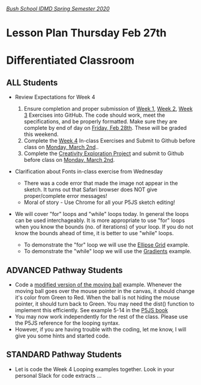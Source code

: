 [_Bush School IDMD Spring Semester 2020_](https://chandrunarayan.github.io/idmd/)

# Lesson Plan Thursday Feb 27th
# Differentiated Classroom

## ALL Students
* Review Expectations for Week 4
  1. Ensure completion and proper submission of [Week 1](../week1), [Week 2](../week2), [Week 3](../week3) Exercises into GitHub.  The code should work, meet the specifications, and be properly formatted.  Make sure they are complete by end of day on <u>Friday, Feb 28th</u>. These will be graded this weekend.
  1. Complete the [Week 4](../week4) In-class Exercises and Submit to Github before class on <u>Monday, March 2nd</u>..
  1. Complete the [Creativity Exploration Project](../week4/homework/creativity-exploration.md) and submit to Github before class on <u>Monday, March 2nd</u>.

* Clarification about Fonts in-class exercise from Wednesday
  * There was a code error that made the image not appear in the sketch. It turns out that Safari browser does NOT give proper/complete error messages!
  * Moral of story - Use Chrome for all your P5JS sketch editing!
* We will cover "for" loops and "while" loops today. In general the loops can be used interchageably.  It is more appropriate to use "for" loops when you know the bounds (no. of iterations) of your loop.  If you do not know the bounds ahead of time, it is better to use "while" loops.

  * To demonstrate the "for" loop we will use the [Ellipse Grid](../week4/code/ellipseGrid) example.
   * To demonstrate the "while" loop we will use the [Gradients](../week4/code/gradients) example. 

## ADVANCED Pathway Students
* Code a [modified version of the moving ball](../week4/code/modifiedMovingBall) example. Whenever the moving ball goes over the mouse pointer in the canvas, it should change it's color from Green to Red. When the ball is not hiding the mouse pointer, it should turn back to Green. You may need the dist() function to implement this efficiently. See example 5-14 in the [P5JS book]((https://drive.google.com/drive/u/2/folders/15GK0VESxqTvYGst9EtvILshb0MGlO4c5))
* You may now work independently for the rest of the class. Please use the P5JS reference for the looping syntax.
*  However, if you are having trouble with the coding, let me know, I will give you some hints and started code.

## STANDARD Pathway Students
* Let is code the Week 4 Looping examples together.  Look in your personal Slack for code extracts ...